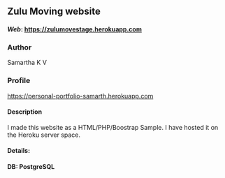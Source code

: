 ## Zulu Moving website
#### **_Web_**: https://zulumovestage.herokuapp.com

### Author
Samartha K V
### Profile
https://personal-portfolio-samarth.herokuapp.com
#### Description
I made this website as a HTML/PHP/Boostrap Sample. I have hosted it on the Heroku server space. 
#### Details:
#### __DB__: PostgreSQL

